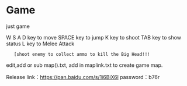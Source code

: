 # Game
just game

W S A D key to move
SPACE key to jump
K key to shoot
TAB key to show status
L key to Melee Attack
       
       
       [shoot enemy to collect ammo to kill the Big Head!!!

edit,add or sub map().txt, add in maplink.txt to create game map.


Release
link：https://pan.baidu.com/s/1i6BiX6l    password：b76r
